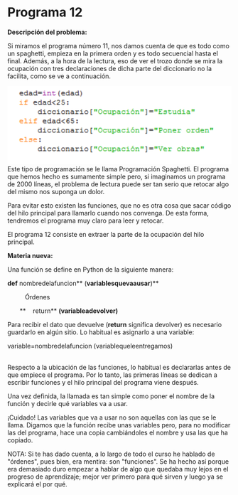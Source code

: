 
# Programa 12

**Descripción del problema:**

Si miramos el programa número 11, nos damos cuenta de que es todo como un spaghetti, empieza en la primera orden y es todo secuencial hasta el final. Además, a la hora de la lectura, eso de ver el trozo donde se mira la ocupación con tres declaraciones de dicha parte del diccionario no la facilita, como se ve a continuación.



![](img/14a.png)
Este tipo de programación se le llama Programación Spaghetti. El programa que hemos hecho es sumamente simple pero, si imaginamos un programa de 2000 líneas, el problema de lectura puede ser tan serio que retocar algo del mismo nos suponga un dolor.

Para evitar esto existen las funciones, que no es otra cosa que sacar código del hilo principal para llamarlo cuando nos convenga. De esta forma, tendremos el programa muy claro para leer y retocar.

El programa 12 consiste en extraer la parte de la ocupación del hilo principal.

**Materia nueva:**

Una función se define en Python de la siguiente manera:

**def** nombredelafuncion** (**variablesquevaausar**)**

          Órdenes

       **    return** **(**variableadevolver**)**



Para recibir el dato que devuelve (**return** significa devolver) es necesario guardarlo en algún sitio. Lo habitual es asignarlo a una variable:

variable=nombredelafuncion (variablequeleentregamos)

<br />Respecto a la ubicación de las funciones, lo habitual es declararlas antes de que empiece el programa. Por lo tanto, las primeras líneas se dedican a escribir funciones y el hilo principal del programa viene después.

Una vez definida, la llamada es tan simple como poner el nombre de la función y decirle qué variables va a usar.

¡Cuidado! Las variables que va a usar no son aquellas con las que se le llama. Digamos que la función recibe unas variables pero, para no modificar las del programa, hace una copia cambiándoles el nombre y usa las que ha copiado.

NOTA: Si te has dado cuenta, a lo largo de todo el curso he hablado de "órdenes", pues bien, era mentira: son "funciones". Se ha hecho así porque era demasiado duro empezar a hablar de algo que quedaba muy lejos en el progreso de aprendizaje; mejor ver primero para qué sirven y luego ya se explicará el por qué.

